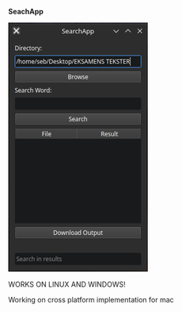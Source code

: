 **SeachApp** 

![image](searchapp.png)


WORKS ON LINUX AND WINDOWS!


Working on cross platform implementation for mac

